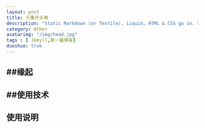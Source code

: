 ```yaml
---
layout: post
title: 万事开头难
description: "Static Markdown (or Textile), Liquid, HTML & CSS go in. Static sites come out ready for deployment. Jekyll template guide,JekyllPure是一个基于jekyll主题,集成了各种方便的插件,以及简洁的页面"
category: Other
avatarimg: "/img/head.jpg"
tags : [ Jekyll,第一篇博客]
duoshuo: true
---
```


##缘起
----------
##使用技术
----------

## 使用说明